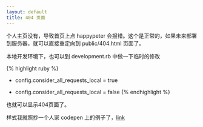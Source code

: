 ```yaml
---
layout: default
title: 404 页面
---
```


个人主页没有，导致首页上点 happypeter 会报错。这个是正常的，如果未来部署到服务器，就可以直接重定向到 public/404.html 页面了。

本地开发环境下，也可以到 development.rb 中做一下临时的修改

{% highlight ruby %}
-   config.consider_all_requests_local       = true
+   config.consider_all_requests_local       = false
{% endhighlight %}

也就可以显示404页面了。


样式我就照抄一个人家 codepen 上的例子了，[link](http://codepen.io/heyriad/pen/qHExo)
